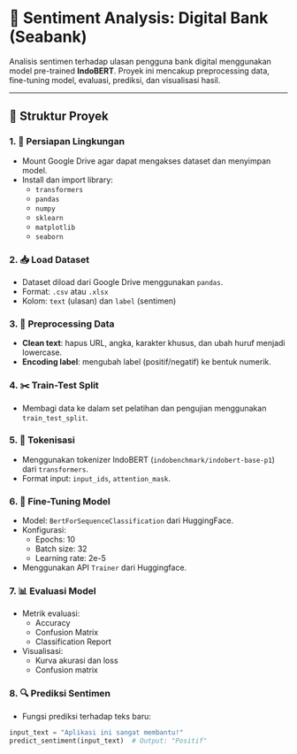 # 🧠 Sentiment Analysis: Digital Bank (Seabank)

Analisis sentimen terhadap ulasan pengguna bank digital menggunakan model pre-trained **IndoBERT**. Proyek ini mencakup preprocessing data, fine-tuning model, evaluasi, prediksi, dan visualisasi hasil.

---

## 📁 Struktur Proyek

### 1. 🔧 Persiapan Lingkungan
- Mount Google Drive agar dapat mengakses dataset dan menyimpan model.
- Install dan import library:
  - `transformers`
  - `pandas`
  - `numpy`
  - `sklearn`
  - `matplotlib`
  - `seaborn`

### 2. 📥 Load Dataset
- Dataset diload dari Google Drive menggunakan `pandas`.
- Format: `.csv` atau `.xlsx`
- Kolom: `text` (ulasan) dan `label` (sentimen)

### 3. 🧹 Preprocessing Data
- **Clean text**: hapus URL, angka, karakter khusus, dan ubah huruf menjadi lowercase.
- **Encoding label**: mengubah label (positif/negatif) ke bentuk numerik.

### 4. ✂️ Train-Test Split
- Membagi data ke dalam set pelatihan dan pengujian menggunakan `train_test_split`.

### 5. 🧾 Tokenisasi
- Menggunakan tokenizer IndoBERT (`indobenchmark/indobert-base-p1`) dari `transformers`.
- Format input: `input_ids`, `attention_mask`.

### 6. 🧠 Fine-Tuning Model
- Model: `BertForSequenceClassification` dari HuggingFace.
- Konfigurasi:
  - Epochs: 10
  - Batch size: 32
  - Learning rate: 2e-5
- Menggunakan API `Trainer` dari Huggingface.

### 7. 📊 Evaluasi Model
- Metrik evaluasi:
  - Accuracy
  - Confusion Matrix
  - Classification Report
- Visualisasi:
  - Kurva akurasi dan loss
  - Confusion matrix

### 8. 🔍 Prediksi Sentimen
- Fungsi prediksi terhadap teks baru:
```python
input_text = "Aplikasi ini sangat membantu!"
predict_sentiment(input_text)  # Output: "Positif"
